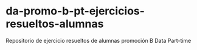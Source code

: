# da-promo-b-pt-ejercicios-resueltos-alumnas
Repositorio de ejercicio resueltos de alumnas promoción B Data Part-time
